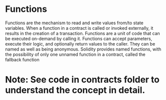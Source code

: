 # Functions

Functions are the mechanism to read and write values from/to state variables. When a function in a contract is called or invoked externally, it results in the creation of a transaction. 
Functions are a unit of code that can be executed on-demand by calling it. Functions can accept parameters, execute their logic, and optionally return values to the caller. They can be named as well as being anonymous. Solidity provides named functions, with the possibility of only one unnamed function in a contract, called the fallback function

# Note: See code in contracts folder to understand the concept in detail.